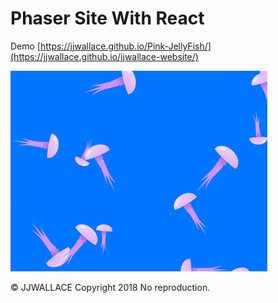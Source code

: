 # Phaser Site With React #

Demo
[https://jjwallace.github.io/Pink-JellyFish/](https://jjwallace.github.io/jjwallace-website/)

![alt text](https://raw.githubusercontent.com/jjwallace/Pink-JellyFish/master/assets/screenshot/jellyfish.png)

© JJWALLACE Copyright 2018
No reproduction.